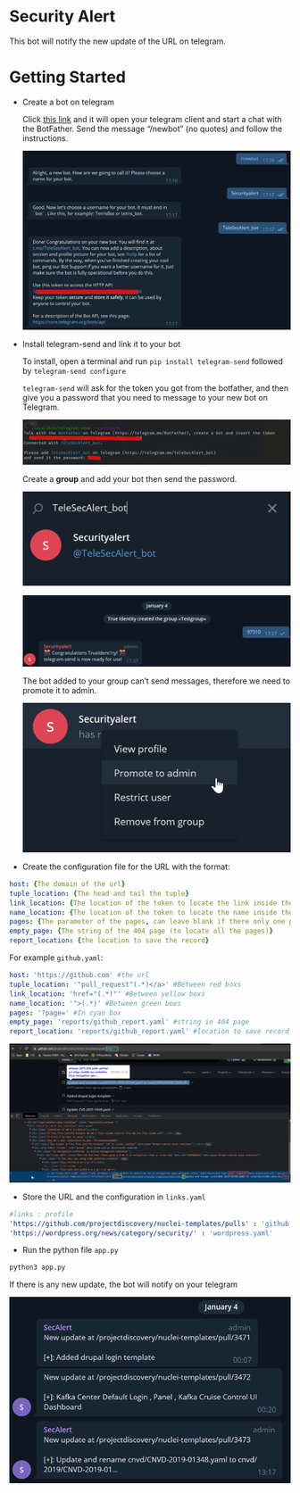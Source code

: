# Security Alert
This bot will notify the new update of the URL on telegram. 

# Getting Started

- Create a bot on telegram
    
    Click [this link](https://telegram.me/BotFather) and it will open your telegram client and start a chat with the BotFather. Send the message “/newbot” (no quotes) and follow the instructions.
    
    ![Untitled](pictures/Untitled.png)
    
- Install telegram-send and link it to your bot
    
    To install, open a terminal and run `pip install telegram-send` followed by `telegram-send configure`
    
    `telegram-send` will ask for the token you got from the botfather, and then give you a password that you need to message to your new bot on Telegram.
    
    ![Untitled](pictures/Untitled_1.png)
    
    Create a **group** and add your bot then send the password.
    
    ![Untitled](pictures/Untitled_2.png)
    
    ![Untitled](pictures/Untitled_3.png)
    
    The bot added to your group can’t send messages, therefore we need to promote it to admin.
    
    ![Untitled](pictures/Untitled_4.png)
    
- Create the configuration file for the URL with the format:

```yaml
host: {The domain of the url}
tuple_location: {The head and tail the tuple}
link_location: {The location of the token to locate the link inside the tuple}
name_location: {The location of the token to locate the name inside the tuple}
pages: {The parameter of the pages, can leave blank if there only one page}
empty_page: {The string of the 404 page (to locate all the pages)}
report_location: {the location to save the record}
```

For example `github.yaml`:

```yaml
host: 'https://github.com' #the url
tuple_location: '"pull_request"(.*)</a>' #Between red boxs
link_location: 'href="(.*)"' #Between yellow boxs
name_location: '">(.*)' #Between green boxs
pages: '?page=' #In cyan box
empty_page: 'reports/github_report.yaml' #string in 404 page
report_location: 'reports/github_report.yaml' #location to save record
```

![Untitled](pictures/Untitled_5.png)

- Store the URL and the configuration in `links.yaml`

```yaml
#links : profile
'https://github.com/projectdiscovery/nuclei-templates/pulls' : 'github.yaml'
'https://wordpress.org/news/category/security/' : 'wordpress.yaml'
```

- Run the python file `app.py`

```bash
python3 app.py
```

If there is any new update, the bot will notify on your telegram

![Untitled](pictures/Untitled_6.png)